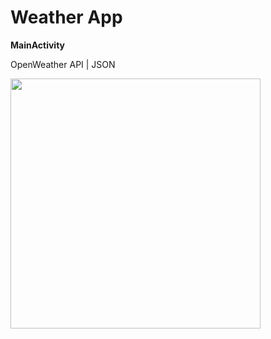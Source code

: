 # Weather App

**MainActivity**

OpenWeather API | JSON

<img src="https://user-images.githubusercontent.com/48885336/159179696-6532dbe7-b920-485f-9a60-af2e8ef24363.png" width="400" />
